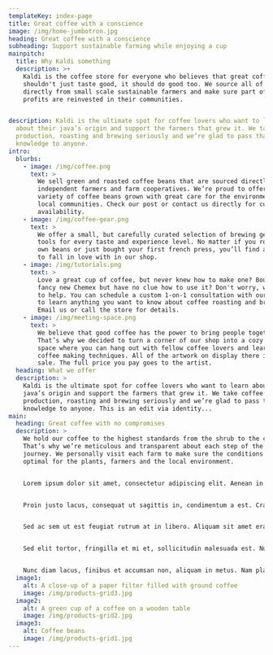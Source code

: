 ```yaml
---
templateKey: index-page
title: Great coffee with a conscience
image: /img/home-jumbotron.jpg
heading: Great coffee with a conscience
subheading: Support sustainable farming while enjoying a cup
mainpitch:
  title: Why Kaldi something
  description: >+
    Kaldi is the coffee store for everyone who believes that great coffee
    shouldn't just taste good, it should do good too. We source all of our beans
    directly from small scale sustainable farmers and make sure part of the
    profits are reinvested in their communities.


description: Kaldi is the ultimate spot for coffee lovers who want to learn
  about their java’s origin and support the farmers that grew it. We take coffee
  production, roasting and brewing seriously and we’re glad to pass that
  knowledge to anyone.
intro:
  blurbs:
    - image: /img/coffee.png
      text: >
        We sell green and roasted coffee beans that are sourced directly from
        independent farmers and farm cooperatives. We’re proud to offer a
        variety of coffee beans grown with great care for the environment and
        local communities. Check our post or contact us directly for current
        availability.
    - image: /img/coffee-gear.png
      text: >
        We offer a small, but carefully curated selection of brewing gear and
        tools for every taste and experience level. No matter if you roast your
        own beans or just bought your first french press, you’ll find a gadget
        to fall in love with in our shop.
    - image: /img/tutorials.png
      text: >
        Love a great cup of coffee, but never knew how to make one? Bought a
        fancy new Chemex but have no clue how to use it? Don't worry, we’re here
        to help. You can schedule a custom 1-on-1 consultation with our baristas
        to learn anything you want to know about coffee roasting and brewing.
        Email us or call the store for details.
    - image: /img/meeting-space.png
      text: >
        We believe that good coffee has the power to bring people together.
        That’s why we decided to turn a corner of our shop into a cozy meeting
        space where you can hang out with fellow coffee lovers and learn about
        coffee making techniques. All of the artwork on display there is for
        sale. The full price you pay goes to the artist.
  heading: What we offer
  description: >
    Kaldi is the ultimate spot for coffee lovers who want to learn about their
    java’s origin and support the farmers that grew it. We take coffee
    production, roasting and brewing seriously and we’re glad to pass that
    knowledge to anyone. This is an edit via identity...
main:
  heading: Great coffee with no compromises
  description: >
    We hold our coffee to the highest standards from the shrub to the cup.
    That’s why we’re meticulous and transparent about each step of the coffee’s
    journey. We personally visit each farm to make sure the conditions are
    optimal for the plants, farmers and the local environment.


    Lorem ipsum dolor sit amet, consectetur adipiscing elit. Aenean in faucibus augue, at posuere ante. Nam augue dolor, posuere sed cursus sit amet, pellentesque a leo. Lorem ipsum dolor sit amet, consectetur adipiscing elit. Sed vulputate, magna eget dignissim venenatis, sapien augue consequat leo, eget vehicula mauris tortor sit amet ligula. Vestibulum nec sollicitudin massa. Integer ac risus id dolor finibus vulputate. Phasellus tempus tristique dolor, nec volutpat massa ornare sed. Integer ultrices tellus nec urna scelerisque, nec pellentesque elit luctus. Quisque scelerisque, orci quis ultricies blandit, magna nibh consequat nisi, ut sagittis justo turpis id lacus. Nam viverra massa dui, ac imperdiet dolor luctus eu.


    Proin justo lacus, consequat ut sagittis in, condimentum a est. Cras libero ligula, ornare a vehicula eget, egestas nec sapien. Quisque finibus dolor ligula, at dignissim quam rhoncus ut. Fusce ipsum diam, fermentum vitae nibh id, dictum interdum sapien. Mauris feugiat leo vel odio consequat, at aliquet nunc gravida. Pellentesque nec sollicitudin ante, nec aliquet magna. Aenean a arcu faucibus, dapibus mauris a, malesuada elit. Nunc at magna tincidunt, posuere odio eu, placerat enim. Etiam diam tortor, bibendum in erat vitae, interdum tempor quam.


    Sed ac sem ut est feugiat rutrum at in libero. Aliquam sit amet erat semper mi tincidunt hendrerit. Nunc dapibus viverra lectus, non ultrices erat semper at. Vestibulum feugiat maximus purus, sit amet ultricies mauris vulputate ac. Nam vel sapien sed eros molestie gravida. Phasellus nec elit sit amet magna rutrum tincidunt. Cras tristique mauris nec nunc congue tristique.


    Sed elit tortor, fringilla et mi et, sollicitudin malesuada est. Nulla viverra gravida tellus, ultricies consectetur est molestie a. Aenean tempor dignissim tortor, ac tristique tortor. Aenean facilisis sodales nibh, eget porttitor massa egestas iaculis. Suspendisse pellentesque mollis eros non mollis. Phasellus at sodales lectus. Suspendisse congue vel magna eget auctor.


    Nunc diam lacus, finibus et accumsan non, aliquam in metus. Nam placerat augue vel fringilla semper. Curabitur eu eros sed sem faucibus tincidunt. Ut vestibulum, lacus id suscipit lobortis, ex ipsum eleifend justo, at egestas dolor nisi ut ligula. Pellentesque habitant morbi tristique senectus et netus et malesuada fames ac turpis egestas. Donec at blandit est. Nullam et dolor dolor. 
  image1:
    alt: A close-up of a paper filter filled with ground coffee
    image: /img/products-grid3.jpg
  image2:
    alt: A green cup of a coffee on a wooden table
    image: /img/products-grid2.jpg
  image3:
    alt: Coffee beans
    image: /img/products-grid1.jpg
---
```

